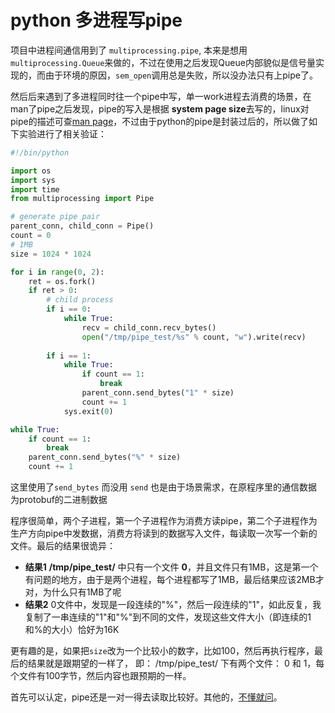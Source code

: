 python 多进程写pipe
===================

项目中进程间通信用到了 `multiprocessing.pipe`, 本来是想用`multiprocessing.Queue`来做的，不过在使用之后发现Queue内部貌似是信号量实现的，而由于环境的原因，`sem_open`调用总是失败，所以没办法只有上pipe了。

然后后来遇到了多进程同时往一个pipe中写，单一work进程去消费的场景，在man了pipe之后发现，pipe的写入是根据 **system page size**去写的，linux对pipe的描述可查[man page](http://man7.org/linux/man-pages/man7/pipe.7.html)，不过由于python的pipe是封装过后的，所以做了如下实验进行了相关验证：

```python
#!/bin/python

import os
import sys
import time
from multiprocessing import Pipe

# generate pipe pair
parent_conn, child_conn = Pipe()
count = 0
# 1MB
size = 1024 * 1024

for i in range(0, 2):
    ret = os.fork()
    if ret > 0:
        # child process
        if i == 0:
            while True:
                recv = child_conn.recv_bytes()
                open("/tmp/pipe_test/%s" % count, "w").write(recv)
        
        if i == 1:
            while True:
                if count == 1:
                    break
                parent_conn.send_bytes("1" * size)
                count += 1
            sys.exit(0)

while True:
    if count == 1:
        break
    parent_conn.send_bytes("%" * size)
    count += 1
```

这里使用了`send_bytes` 而没用 `send` 也是由于场景需求，在原程序里的通信数据为protobuf的二进制数据

程序很简单，两个子进程，第一个子进程作为消费方读pipe，第二个子进程作为生产方向pipe中发数据，消费方将读到的数据写入文件，每读取一次写一个新的文件。最后的结果很诡异：

* **结果1** **/tmp/pipe_test/** 中只有一个文件 **0**，并且文件只有1MB，这是第一个有问题的地方，由于是两个进程，每个进程都写了1MB，最后结果应该2MB才对，为什么只有1MB了呢
* **结果2** 0文件中，发现是一段连续的"%"，然后一段连续的"1"，如此反复，我复制了一串连续的"1"和"%"到不同的文件，发现这些文件大小（即连续的1和%的大小）恰好为16K 



更有趣的是，如果把`size`改为一个比较小的数字，比如100，然后再执行程序，最后的结果就是跟期望的一样了， 即：
/tmp/pipe_test/ 下有两个文件： 0 和 1，每个文件有100字节，然后内容也跟预期的一样。

首先可以认定，pipe还是一对一得去读取比较好。其他的，[不懂就问](http://stackoverflow.com/questions/33729216/multiprocess-write-to-one-pipe-in-python)。

